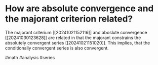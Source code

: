 # How are absolute convergence and the majorant criterion related?
The majorant criterium [[20241021152116]] and aboslute convergence [[20241030123628]] are related in that the majorant constrains the 
absolutely convergent series [[20241021151020]]. This implies, that the conditionally convergent series is also convergent.

#math #analysis #series